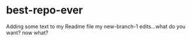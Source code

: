 # best-repo-ever
Adding some text to my Readme file
my new-branch-1 edits…what do you want? now what?
